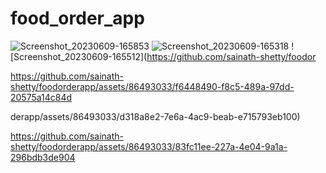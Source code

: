 # food_order_app

![Screenshot_20230609-165853](https://github.com/sainath-shetty/foodorderapp/assets/86493033/e911651a-698b-4042-9f1f-4d65a80863ef)
![Screenshot_20230609-165318](https://github.com/sainath-shetty/foodorderapp/assets/86493033/b177d3de-497f-4bd0-b296-26ac114c33eb)
![Screenshot_20230609-165512](https://github.com/sainath-shetty/foodor

https://github.com/sainath-shetty/foodorderapp/assets/86493033/f6448490-f8c5-489a-97dd-20575a14c84d

derapp/assets/86493033/d318a8e2-7e6a-4ac9-beab-e715793eb100)


https://github.com/sainath-shetty/foodorderapp/assets/86493033/83fc11ee-227a-4e04-9a1a-296bdb3de904

